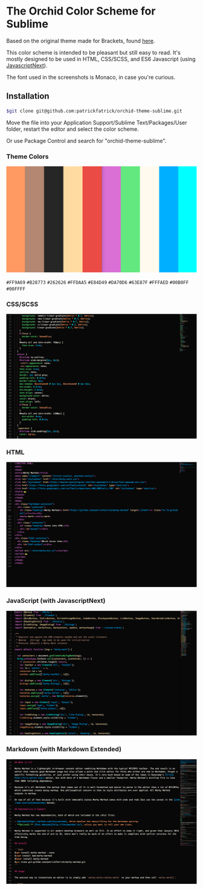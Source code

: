 # The Orchid Color Scheme for Sublime

Based on the original theme made for Brackets, found [here](https://github.com/patrickfatrick/orchid-theme).

This color scheme is intended to be pleasant but still easy to read. It's mostly designed to be used in HTML, CSS/SCSS, and ES6 Javascript (using [JavascriptNext](https://github.com/Benvie/JavaScriptNext.tmLanguage)).

The font used in the screenshots is Monaco, in case you're curious.

## Installation

```bash
$git clone git@github.com:patrickfatrick/orchid-theme-sublime.git
```
Move the file into your Application Support/Sublime Text/Packages/User folder, restart the editor and select the color scheme.

Or use Package Control and search for "orchid-theme-sublime".

### Theme Colors

![Colors](./images/orchid-theme-colors.png)

`#FF9A69` `#B28773` `#262626` `#FFDAA5` `#E84D49` `#DA70D6` `#63E87F` `#FFFAED` `#00B0FF` `#00FFFF`

### CSS/SCSS 

![Orchid Theme in a CSS file](./images/orchid-sublime-css.png)

### HTML

![Orchid Theme in an HTML file](./images/orchid-sublime-html.png)

### JavaScript (with JavascriptNext)

![Orchid Theme in a JS file](./images/orchid-sublime-js.png)

### Markdown (with Markdown Extended)

![Orchid Theme in a Markdown file](./images/orchid-sublime-markdown.png)